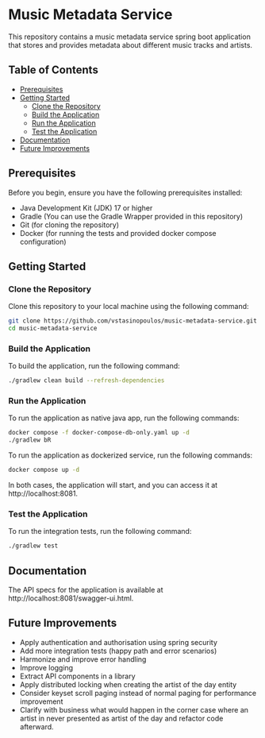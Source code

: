 # Music Metadata Service

This repository contains a music metadata service spring boot application that stores and provides metadata about
different music tracks and artists.

## Table of Contents

- [Prerequisites](#prerequisites)
- [Getting Started](#getting-started)
    - [Clone the Repository](#clone-the-repository)
    - [Build the Application](#build-the-application)
    - [Run the Application](#run-the-application)
    - [Test the Application](#test-the-application)
- [Documentation](#documentation)
- [Future Improvements](#future-improvements)

## Prerequisites

Before you begin, ensure you have the following prerequisites installed:

- Java Development Kit (JDK) 17 or higher
- Gradle (You can use the Gradle Wrapper provided in this repository)
- Git (for cloning the repository)
- Docker (for running the tests and provided docker compose configuration)

## Getting Started

### Clone the Repository

Clone this repository to your local machine using the following command:

```bash
git clone https://github.com/vstasinopoulos/music-metadata-service.git
cd music-metadata-service
```

### Build the Application

To build the application, run the following command:

```bash
./gradlew clean build --refresh-dependencies
```

### Run the Application

To run the application as native java app, run the following commands:

```bash
docker compose -f docker-compose-db-only.yaml up -d
./gradlew bR
```

To run the application as dockerized service, run the following commands:

```bash
docker compose up -d
```

In both cases, the application will start, and you can access it at http://localhost:8081.

### Test the Application

To run the integration tests, run the following command:

```bash
./gradlew test
```

## Documentation

The API specs for the application is available at http://localhost:8081/swagger-ui.html.

## Future Improvements

- Apply authentication and authorisation using spring security
- Add more integration tests (happy path and error scenarios)
- Harmonize and improve error handling
- Improve logging
- Extract API components in a library
- Apply distributed locking when creating the artist of the day entity
- Consider keyset scroll paging instead of normal paging for performance improvement
- Clarify with business what would happen in the corner case where an artist in never presented as artist of the day and
  refactor code afterward.